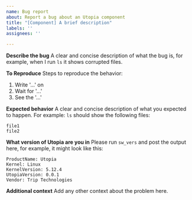 ```yaml
---
name: Bug report
about: Report a bug about an Utopia component
title: "[Component] A brief description"
labels: ''
assignees: ''

---
```


**Describe the bug**
A clear and concise description of what the bug is, for example, when I run `ls` it shows corrupted files.

**To Reproduce**
Steps to reproduce the behavior:
1. Write '...' on
2. Wait for '...' 
3. See the '...'

**Expected behavior**
A clear and concise description of what you expected to happen. 
For example: `ls` should show the following files:
```
file1
file2
```

**What version of Utopia are you in**
Please run `sw_vers` and post the output here, for example, it might look like this:

```
ProductName: Utopia
Kernel: Linux
KernelVersion: 5.12.4
UtopiaVersion: 0.0.1
Vendor: Trip Technologies
```


**Additional context**
Add any other context about the problem here.
